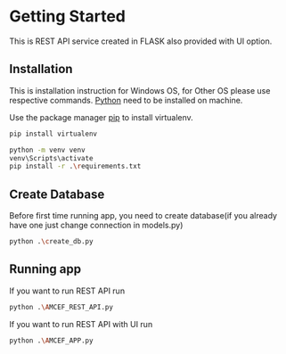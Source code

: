 # Getting Started

This is REST API service created in FLASK also provided with UI option.

## Installation

This is installation instruction for Windows OS, for Other OS please use respective commands.
[Python](https://www.python.org/) need to be installed on machine.

Use the package manager [pip](https://pip.pypa.io/en/stable/) to install virtualenv.

```bash
pip install virtualenv
```

```bash
python -m venv venv
venv\Scripts\activate
pip install -r .\requirements.txt
```

## Create Database

Before first time running app, you need to create database(if you already have one just change connection in models.py)

```bash
python .\create_db.py
```

## Running app

If you want to run REST API run

```bash
python .\AMCEF_REST_API.py
```

If you want to run REST API with UI run

```bash
python .\AMCEF_APP.py
```
